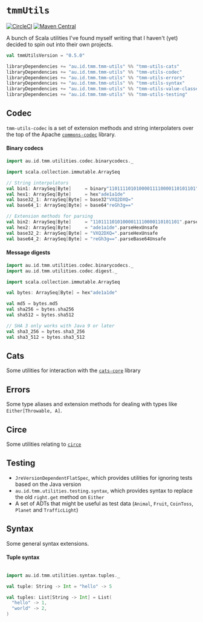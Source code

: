# `tmmUtils`
[![CircleCI](https://circleci.com/gh/tmccarthy/tmmUtils/tree/master.svg?style=svg)](https://circleci.com/gh/tmccarthy/tmmUtils/tree/master)
[![Maven Central](https://img.shields.io/maven-central/v/au.id.tmm.tmm-utils/tmm-utils-codec_2.13.svg)](https://repo.maven.apache.org/maven2/au/id/tmm/tmm-utils/tmm-utils-codec_2.13/)

A bunch of Scala utilities I've found myself writing that I haven't (yet) decided to spin out into 
their own projects.

```scala
val tmmUtilsVersion = "0.5.0"

libraryDependencies += "au.id.tmm.tmm-utils" %% "tmm-utils-cats"             % tmmUtilsVersion          // Cats utilities
libraryDependencies += "au.id.tmm.tmm-utils" %% "tmm-utils-codec"            % tmmUtilsVersion          // Codecs and hashing
libraryDependencies += "au.id.tmm.tmm-utils" %% "tmm-utils-errors"           % tmmUtilsVersion          // Errors
libraryDependencies += "au.id.tmm.tmm-utils" %% "tmm-utils-syntax"           % tmmUtilsVersion          // Syntax utils
libraryDependencies += "au.id.tmm.tmm-utils" %% "tmm-utils-value-classes"    % tmmUtilsVersion          // Value class utils
libraryDependencies += "au.id.tmm.tmm-utils" %% "tmm-utils-testing"          % tmmUtilsVersion % "test" // Test utilities
```

## Codec

`tmm-utils-codec` is a set of extension methods and string interpolaters over the top of the Apache
[`commons-codec`](https://commons.apache.org/proper/commons-codec/) library.

#### Binary codecs

```scala
import au.id.tmm.utilities.codec.binarycodecs._

import scala.collection.immutable.ArraySeq

// String interpolators
val bin1: ArraySeq[Byte]     = binary"11011110101000011110000110101101"
val hex1: ArraySeq[Byte]     = hex"ade1a1de"
val base32_1: ArraySeq[Byte] = base32"VXQ2DXQ="
val base64_1: ArraySeq[Byte] = base64"reGh3g=="

// Extension methods for parsing
val bin2: ArraySeq[Byte]     = "11011110101000011110000110101101".parseBinaryUnsafe
val hex2: ArraySeq[Byte]     = "ade1a1de".parseHexUnsafe
val base32_2: ArraySeq[Byte] = "VXQ2DXQ=".parseHexUnsafe
val base64_2: ArraySeq[Byte] = "reGh3g==".parseBase64Unsafe
```

#### Message digests

```scala
import au.id.tmm.utilities.codec.binarycodecs._
import au.id.tmm.utilities.codec.digest._

import scala.collection.immutable.ArraySeq

val bytes: ArraySeq[Byte] = hex"ade1a1de"

val md5 = bytes.md5
val sha256 = bytes.sha256
val sha512 = bytes.sha512

// SHA 3 only works with Java 9 or later
val sha3_256 = bytes.sha3_256
val sha3_512 = bytes.sha3_512
```

## Cats

Some utilities for interaction with the [`cats-core`](https://github.com/typelevel/cats) library

## Errors

Some type aliases and extension methods for dealing with types like `Either[Throwable, A]`.

## Circe

Some utilities relating to [`circe`](https://github.com/circe/circe)

## Testing

* `JreVersionDependentFlatSpec`, which provides utilities for ignoring tests based on the Java version
* `au.id.tmm.utilities.testing.syntax`, which provides syntax to replace the old `right.get` method on `Either`
* A set of ADTs that might be useful as test data (`Animal`, `Fruit`, `CoinToss`, `Planet` and `TrafficLight`)

## Syntax

Some general syntax extensions.

#### Tuple syntax

```scala

import au.id.tmm.utilities.syntax.tuples._

val tuple: String -> Int = "hello" -> 5

val tuples: List[String -> Int] = List(
  "hello" -> 1,
  "world" -> 2,
)

```